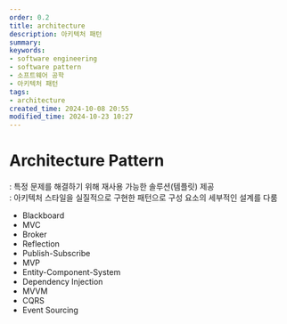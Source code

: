 ```yaml
---
order: 0.2
title: architecture
description: 아키텍처 패턴
summary:
keywords:
- software engineering
- software pattern
- 소프트웨어 공학
- 아키텍처 패턴
tags:
- architecture
created_time: 2024-10-08 20:55
modified_time: 2024-10-23 10:27
---
```


# Architecture Pattern
: 특정 문제를 해결하기 위해 재사용 가능한 솔루션(템플릿) 제공  
: 아키텍처 스타일을 실질적으로 구현한 패턴으로 구성 요소의 세부적인 설계를 다룸  

- Blackboard
- MVC
- Broker
- Reflection
- Publish-Subscribe
- MVP
- Entity-Component-System
- Dependency Injection
- MVVM
- CQRS
- Event Sourcing
